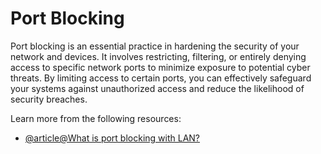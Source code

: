 # Port Blocking

Port blocking is an essential practice in hardening the security of your network and devices. It involves restricting, filtering, or entirely denying access to specific network ports to minimize exposure to potential cyber threats. By limiting access to certain ports, you can effectively safeguard your systems against unauthorized access and reduce the likelihood of security breaches.

Learn more from the following resources:

- [@article@What is port blocking with LAN?](https://www.geeksforgeeks.org/what-is-port-blocking-within-lan/)
